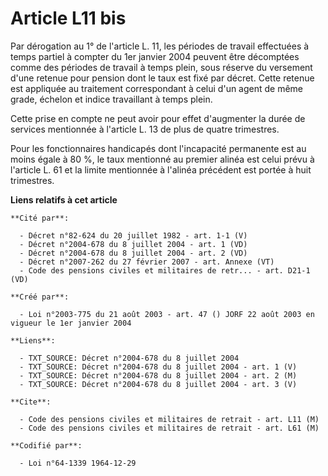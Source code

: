 # Article L11 bis

Par dérogation au 1° de l'article L. 11, les périodes de travail effectuées à temps partiel à compter du 1er janvier 2004
peuvent être décomptées comme des périodes de travail à temps plein, sous réserve du versement d'une retenue pour pension
dont le taux est fixé par décret. Cette retenue est appliquée au traitement correspondant à celui d'un agent de même grade,
échelon et indice travaillant à temps plein.

Cette prise en compte ne peut avoir pour effet d'augmenter la durée de services mentionnée à l'article L. 13 de plus de
quatre trimestres.

Pour les fonctionnaires handicapés dont l'incapacité permanente est au moins égale à 80 %, le taux mentionné au premier
alinéa est celui prévu à l'article L. 61 et la limite mentionnée à l'alinéa précédent est portée à huit trimestres.

**Liens relatifs à cet article**

	**Cité par**:

	  - Décret n°82-624 du 20 juillet 1982 - art. 1-1 (V)
	  - Décret n°2004-678 du 8 juillet 2004 - art. 1 (VD)
	  - Décret n°2004-678 du 8 juillet 2004 - art. 2 (VD)
	  - Décret n°2007-262 du 27 février 2007 - art. Annexe (VT)
	  - Code des pensions civiles et militaires de retr... - art. D21-1 (VD)

	**Créé par**:

	  - Loi n°2003-775 du 21 août 2003 - art. 47 () JORF 22 août 2003 en vigueur le 1er janvier 2004

	**Liens**:

	  - TXT_SOURCE: Décret n°2004-678 du 8 juillet 2004
	  - TXT_SOURCE: Décret n°2004-678 du 8 juillet 2004 - art. 1 (V)
	  - TXT_SOURCE: Décret n°2004-678 du 8 juillet 2004 - art. 2 (M)
	  - TXT_SOURCE: Décret n°2004-678 du 8 juillet 2004 - art. 3 (V)

	**Cite**:

	  - Code des pensions civiles et militaires de retrait - art. L11 (M)
	  - Code des pensions civiles et militaires de retrait - art. L61 (M)

	**Codifié par**:

	  - Loi n°64-1339 1964-12-29
